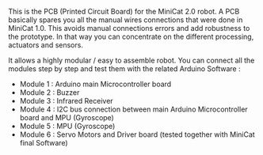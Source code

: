 This is the PCB (Printed Circuit Board) for the MiniCat 2.0 robot.
A PCB basically spares you all the manual wires connections that were done in MiniCat 1.0.
This avoids manual connections errors and add robustness to the prototype.
In that way you can concentrate on the different processing, actuators and sensors.

It allows a highly modular / easy to assemble robot.
You can connect all the modules step by step and test them with the related Arduino Software :
- Module 1 : Arduino main Microcontroller board
- Module 2 : Buzzer
- Module 3 : Infrared Receiver
- Module 4 : I2C bus connection between main Arduino Microcontroller board and MPU (Gyroscope)
- Module 5 : MPU (Gyroscope)
- Module 6 : Servo Motors and Driver board (tested together with MiniCat final Software)
